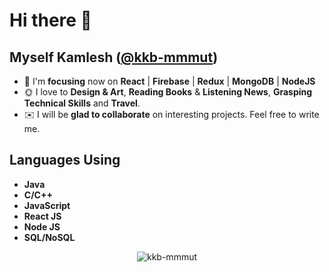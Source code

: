 # Hi there 👋

## Myself Kamlesh ([**@kkb-mmmut**](https://kkb-mmmut.github.io/portfolio/))

- 🎯 I'm **focusing** now on **React** | **Firebase** | **Redux** | **MongoDB** | **NodeJS**
- 🌞 I love to **Design & Art**, **Reading Books** & **Listening News**, **Grasping Technical Skills** and **Travel**.
- ✉️ I will be **glad to collaborate** on interesting projects. Feel free to write me. 
 
## Languages Using
- **Java**
- **C/C++**
- **JavaScript**
- **React JS**
- **Node JS**
- **SQL/NoSQL**


<p align="center"> <img src="https://komarev.com/ghpvc/?username=kkb-mmmut&label=Profile%20views&color=0e75b6&style=flat" alt="kkb-mmmut" /> </p>

